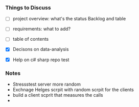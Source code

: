 ### Things to Discuss 

- [ ] project overview: what's the status Backlog and table
- [ ] requirements: what to add? 
- [ ] table of contents
- [x] Decisons on data-analysis
- [x] Help on c# sharp repo test


### Notes 
* Stressstest server more random
* Exchnage Helges scrpit with random scrpit for the clients 
* build a client scprit that measures the calls
* 
